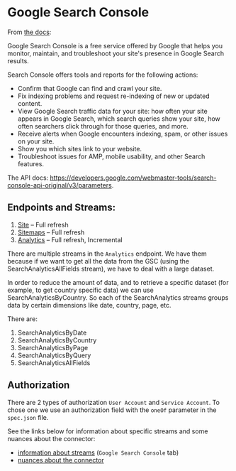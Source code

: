 # Google Search Console

From [the docs](https://support.google.com/webmasters/answer/9128668?hl=en):

Google Search Console is a free service offered by Google that helps you monitor, maintain, and
troubleshoot your site's presence in Google Search results.

Search Console offers tools and reports for the following actions:

- Confirm that Google can find and crawl your site.
- Fix indexing problems and request re-indexing of new or updated content.
- View Google Search traffic data for your site: how often your site appears in Google Search, which
  search queries show your site, how often searchers click through for those queries, and more.
- Receive alerts when Google encounters indexing, spam, or other issues on your site.
- Show you which sites link to your website.
- Troubleshoot issues for AMP, mobile usability, and other Search features.

The API docs:
https://developers.google.com/webmaster-tools/search-console-api-original/v3/parameters.

## Endpoints and Streams:

1. [Site](https://developers.google.com/webmaster-tools/search-console-api-original/v3/sites) – Full
   refresh
2. [Sitemaps](https://developers.google.com/webmaster-tools/search-console-api-original/v3/sitemaps)
   – Full refresh
3. [Analytics](https://developers.google.com/webmaster-tools/search-console-api-original/v3/searchanalytics)
   – Full refresh, Incremental

There are multiple streams in the `Analytics` endpoint. We have them because if we want to get all
the data from the GSC (using the SearchAnalyticsAllFields stream), we have to deal with a large
dataset.

In order to reduce the amount of data, and to retrieve a specific dataset (for example, to get
country specific data) we can use SearchAnalyticsByCountry. So each of the SearchAnalytics streams
groups data by certain dimensions like date, country, page, etc.

There are:

1.  SearchAnalyticsByDate
2.  SearchAnalyticsByCountry
3.  SearchAnalyticsByPage
4.  SearchAnalyticsByQuery
5.  SearchAnalyticsAllFields

## Authorization

There are 2 types of authorization `User Account` and `Service Account`. To chose one we use an
authorization field with the `oneOf` parameter in the `spec.json` file.

See the links below for information about specific streams and some nuances about the connector:

- [information about streams](https://docs.google.com/spreadsheets/d/1s-MAwI5d3eBlBOD8II_sZM7pw5FmZtAJsx1KJjVRFNU/edit#gid=1796337932)
  (`Google Search Console` tab)
- [nuances about the connector](https://docs.airbyte.io/integrations/sources/google-search-console)
